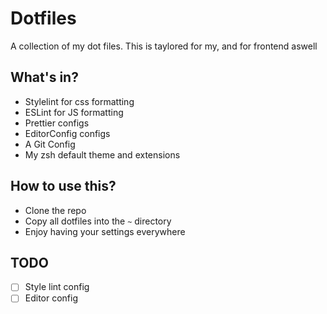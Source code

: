 # Dotfiles
A collection of my dot files. This is taylored for my, and for frontend aswell

## What's in?
- Stylelint for css formatting
- ESLint for JS formatting
- Prettier configs
- EditorConfig configs
- A Git Config
- My zsh default theme and extensions

## How to use this?
- Clone the repo
- Copy all dotfiles into the `~` directory
- Enjoy having your settings everywhere


## TODO
- [ ] Style lint config
- [ ] Editor config
